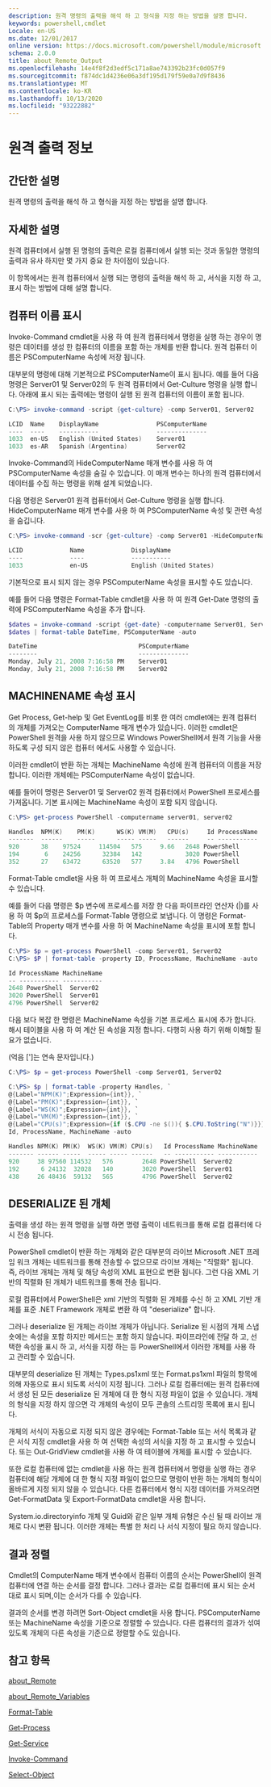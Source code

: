 ```yaml
---
description: 원격 명령의 출력을 해석 하 고 형식을 지정 하는 방법을 설명 합니다.
keywords: powershell,cmdlet
Locale: en-US
ms.date: 12/01/2017
online version: https://docs.microsoft.com/powershell/module/microsoft.powershell.core/about/about_remote_output?view=powershell-7.1&WT.mc_id=ps-gethelp
schema: 2.0.0
title: about_Remote_Output
ms.openlocfilehash: 14e4f8f2d3edf5c171a8ae743392b23fc0d057f9
ms.sourcegitcommit: f874dc1d4236e06a3df195d179f59e0a7d9f8436
ms.translationtype: MT
ms.contentlocale: ko-KR
ms.lasthandoff: 10/13/2020
ms.locfileid: "93222882"
---
```

# <a name="about-remote-output"></a>원격 출력 정보

## <a name="short-description"></a>간단한 설명
원격 명령의 출력을 해석 하 고 형식을 지정 하는 방법을 설명 합니다.

## <a name="long-description"></a>자세한 설명

원격 컴퓨터에서 실행 된 명령의 출력은 로컬 컴퓨터에서 실행 되는 것과 동일한 명령의 출력과 유사 하지만 몇 가지 중요 한 차이점이 있습니다.

이 항목에서는 원격 컴퓨터에서 실행 되는 명령의 출력을 해석 하 고, 서식을 지정 하 고, 표시 하는 방법에 대해 설명 합니다.

## <a name="displaying-the-computer-name"></a>컴퓨터 이름 표시

Invoke-Command cmdlet을 사용 하 여 원격 컴퓨터에서 명령을 실행 하는 경우이 명령은 데이터를 생성 한 컴퓨터의 이름을 포함 하는 개체를 반환 합니다. 원격 컴퓨터 이름은 PSComputerName 속성에 저장 됩니다.

대부분의 명령에 대해 기본적으로 PSComputerName이 표시 됩니다. 예를 들어 다음 명령은 Server01 및 Server02의 두 원격 컴퓨터에서 Get-Culture 명령을 실행 합니다. 아래에 표시 되는 출력에는 명령이 실행 된 원격 컴퓨터의 이름이 포함 됩니다.

```powershell
C:\PS> invoke-command -script {get-culture} -comp Server01, Server02

LCID  Name    DisplayName                PSComputerName
----  ----    -----------                --------------
1033  en-US   English (United States)    Server01
1033  es-AR   Spanish (Argentina)        Server02
```

Invoke-Command의 HideComputerName 매개 변수를 사용 하 여 PSComputerName 속성을 숨길 수 있습니다. 이 매개 변수는 하나의 원격 컴퓨터에서 데이터를 수집 하는 명령을 위해 설계 되었습니다.

다음 명령은 Server01 원격 컴퓨터에서 Get-Culture 명령을 실행 합니다. HideComputerName 매개 변수를 사용 하 여 PSComputerName 속성 및 관련 속성을 숨깁니다.

```powershell
C:\PS> invoke-command -scr {get-culture} -comp Server01 -HideComputerName

LCID             Name             DisplayName
----             ----             -----------
1033             en-US            English (United States)
```

기본적으로 표시 되지 않는 경우 PSComputerName 속성을 표시할 수도 있습니다.

예를 들어 다음 명령은 Format-Table cmdlet을 사용 하 여 원격 Get-Date 명령의 출력에 PSComputerName 속성을 추가 합니다.

```powershell
$dates = invoke-command -script {get-date} -computername Server01, Server02
$dates | format-table DateTime, PSComputerName -auto

DateTime                            PSComputerName
--------                            --------------
Monday, July 21, 2008 7:16:58 PM    Server01
Monday, July 21, 2008 7:16:58 PM    Server02
```

## <a name="displaying-the-machinename-property"></a>MACHINENAME 속성 표시

Get Process, Get-help 및 Get EventLog를 비롯 한 여러 cmdlet에는 원격 컴퓨터의 개체를 가져오는 ComputerName 매개 변수가 있습니다.
이러한 cmdlet은 PowerShell 원격을 사용 하지 않으므로 Windows PowerShell에서 원격 기능을 사용 하도록 구성 되지 않은 컴퓨터 에서도 사용할 수 있습니다.

이러한 cmdlet이 반환 하는 개체는 MachineName 속성에 원격 컴퓨터의 이름을 저장 합니다. 이러한 개체에는 PSComputerName 속성이 없습니다.

예를 들어이 명령은 Server01 및 Server02 원격 컴퓨터에서 PowerShell 프로세스를 가져옵니다. 기본 표시에는 MachineName 속성이 포함 되지 않습니다.

```powershell
C:\PS> get-process PowerShell -computername server01, server02

Handles  NPM(K)    PM(K)      WS(K) VM(M)   CPU(s)     Id ProcessName
-------  ------    -----      ----- -----   ------     -- -----------
920      38    97524     114504   575     9.66   2648 PowerShell
194       6    24256      32384   142            3020 PowerShell
352      27    63472      63520   577     3.84   4796 PowerShell
```

Format-Table cmdlet을 사용 하 여 프로세스 개체의 MachineName 속성을 표시할 수 있습니다.

예를 들어 다음 명령은 $p 변수에 프로세스를 저장 한 다음 파이프라인 연산자 (|)를 사용 하 여 $p의 프로세스를 Format-Table 명령으로 보냅니다. 이 명령은 Format-Table의 Property 매개 변수를 사용 하 여 MachineName 속성을 표시에 포함 합니다.

```powershell
C:\PS> $p = get-process PowerShell -comp Server01, Server02
C:\PS> $P | format-table -property ID, ProcessName, MachineName -auto

Id ProcessName MachineName
-- ----------- -----------
2648 PowerShell  Server02
3020 PowerShell  Server01
4796 PowerShell  Server02
```

다음 보다 복잡 한 명령은 MachineName 속성을 기본 프로세스 표시에 추가 합니다. 해시 테이블을 사용 하 여 계산 된 속성을 지정 합니다. 다행히 사용 하기 위해 이해할 필요가 없습니다.

(억음 [']는 연속 문자입니다.)

```powershell
C:\PS> $p = get-process PowerShell -comp Server01, Server02

C:\PS> $p | format-table -property Handles, `
@{Label="NPM(K)";Expression={int}}, `
@{Label="PM(K)";Expression={int}}, `
@{Label="WS(K)";Expression={int}}, `
@{Label="VM(M)";Expression={int}}, `
@{Label="CPU(s)";Expression={if ($.CPU -ne $()){ $.CPU.ToString("N")}}}, `
Id, ProcessName, MachineName -auto

Handles NPM(K) PM(K)  WS(K) VM(M) CPU(s)   Id ProcessName MachineName
------- ------ -----  ----- ----- ------   -- ----------- -----------
920     38 97560 114532   576        2648 PowerShell  Server02
192      6 24132  32028   140        3020 PowerShell  Server01
438     26 48436  59132   565        4796 PowerShell  Server02

```

## <a name="deserialized-objects"></a>DESERIALIZE 된 개체

출력을 생성 하는 원격 명령을 실행 하면 명령 출력이 네트워크를 통해 로컬 컴퓨터에 다시 전송 됩니다.

PowerShell cmdlet이 반환 하는 개체와 같은 대부분의 라이브 Microsoft .NET 프레임 워크 개체는 네트워크를 통해 전송할 수 없으므로 라이브 개체는 "직렬화" 됩니다. 즉, 라이브 개체는 개체 및 해당 속성의 XML 표현으로 변환 됩니다. 그런 다음 XML 기반의 직렬화 된 개체가 네트워크를 통해 전송 됩니다.

로컬 컴퓨터에서 PowerShell은 xml 기반의 직렬화 된 개체를 수신 하 고 XML 기반 개체를 표준 .NET Framework 개체로 변환 하 여 "deserialize" 합니다.

그러나 deserialize 된 개체는 라이브 개체가 아닙니다. Serialize 된 시점의 개체 스냅숏에는 속성을 포함 하지만 메서드는 포함 하지 않습니다. 파이프라인에 전달 하 고, 선택한 속성을 표시 하 고, 서식을 지정 하는 등 PowerShell에서 이러한 개체를 사용 하 고 관리할 수 있습니다.

대부분의 deserialize 된 개체는 Types.ps1xml 또는 Format.ps1xml 파일의 항목에 의해 자동으로 표시 되도록 서식이 지정 됩니다. 그러나 로컬 컴퓨터에는 원격 컴퓨터에서 생성 된 모든 deserialize 된 개체에 대 한 형식 지정 파일이 없을 수 있습니다. 개체의 형식을 지정 하지 않으면 각 개체의 속성이 모두 콘솔의 스트리밍 목록에 표시 됩니다.

개체의 서식이 자동으로 지정 되지 않은 경우에는 Format-Table 또는 서식 목록과 같은 서식 지정 cmdlet을 사용 하 여 선택한 속성의 서식을 지정 하 고 표시할 수 있습니다. 또는 Out-GridView cmdlet을 사용 하 여 테이블에 개체를 표시할 수 있습니다.

또한 로컬 컴퓨터에 없는 cmdlet을 사용 하는 원격 컴퓨터에서 명령을 실행 하는 경우 컴퓨터에 해당 개체에 대 한 형식 지정 파일이 없으므로 명령이 반환 하는 개체의 형식이 올바르게 지정 되지 않을 수 있습니다. 다른 컴퓨터에서 형식 지정 데이터를 가져오려면 Get-FormatData 및 Export-FormatData cmdlet을 사용 합니다.

System.io.directoryinfo 개체 및 Guid와 같은 일부 개체 유형은 수신 될 때 라이브 개체로 다시 변환 됩니다. 이러한 개체는 특별 한 처리 나 서식 지정이 필요 하지 않습니다.

## <a name="ordering-the-results"></a>결과 정렬

Cmdlet의 ComputerName 매개 변수에서 컴퓨터 이름의 순서는 PowerShell이 원격 컴퓨터에 연결 하는 순서를 결정 합니다. 그러나 결과는 로컬 컴퓨터에 표시 되는 순서 대로 표시 되며,이는 순서가 다를 수 있습니다.

결과의 순서를 변경 하려면 Sort-Object cmdlet을 사용 합니다. PSComputerName 또는 MachineName 속성을 기준으로 정렬할 수 있습니다. 다른 컴퓨터의 결과가 섞여 있도록 개체의 다른 속성을 기준으로 정렬할 수도 있습니다.

## <a name="see-also"></a>참고 항목

[about_Remote](about_Remote.md)

[about_Remote_Variables](about_Remote_Variables.md)

[Format-Table](xref:Microsoft.PowerShell.Utility.Format-Table)

[Get-Process](xref:Microsoft.PowerShell.Management.Get-Process)

[Get-Service](xref:Microsoft.PowerShell.Management.Get-Service)

[Invoke-Command](xref:Microsoft.PowerShell.Core.Invoke-Command)

[Select-Object](xref:Microsoft.PowerShell.Utility.Select-Object)

